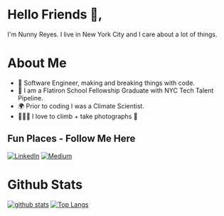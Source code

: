 # Hello Friends 🌊,

I'm Nunny Reyes. I live in New York City and I care about a lot of things.

# About Me
- 🐛  Software Engineer, making and breaking things with code.
- 🥳  I am a Flatiron School Fellowship Graduate with NYC Tech Talent Pipeline. 
- 🌍  Prior to coding I was a Climate Scientist. 
- 🧗🏻‍♀️  I love to climb + take photographs 📸


## Fun Places - Follow Me Here
<a href="https://www.linkedin.com/in/nunny-r/"><img src="https://img.shields.io/badge/LinkedIn--_.svg?style=social&logo=linkedin%22%20alt=%22LinkedIn%22" alt="LinkedIn"></a>
	<a href="https://nunnyreyes.medium.com/"><img src="https://img.shields.io/badge/Medium--_.svg?style=social&logo=Medium" alt="Medium"></a>

# Github Stats

[![github stats](https://github-readme-stats.vercel.app/api?username=nunnyr&show_icons=true&theme=tokyonight)](https://github.com/nunnyr/github-readme-stats)
[![Top Langs](https://github-readme-stats.vercel.app/api/top-langs/?username=nunnyr&layout=compact&theme=tokyonight&langs_count=8)](https://github.com/nunnyr/github-readme-stats)




